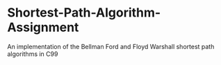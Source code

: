 # Shortest-Path-Algorithm-Assignment
An implementation of the Bellman Ford and Floyd Warshall shortest path algorithms in C99
